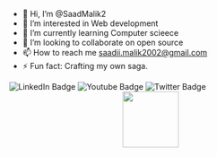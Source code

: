 - 👋 Hi, I’m @SaadMalik2
- 👀 I’m interested in Web development 
- 🌱 I’m currently learning Computer scieece 
- 💞️ I’m looking to collaborate on open source 
- 📫 How to reach me saadii.malik2002@gmail.com
- ⚡ Fun fact: Crafting my own saga.

<!---
SaadMalik2/SaadMalik2 is a ✨ special ✨ repository because its `README.md` (this file) appears on your GitHub profile.
You can click the Preview link to take a look at your changes.
--->
<div id="badges">
  <img src="https://img.shields.io/badge/LinkedIn-blue?style=for-the-badge&logo=linkedin&logoColor=white" alt="LinkedIn Badge"/>
  <img src="https://img.shields.io/badge/YouTube-red?style=for-the-badge&logo=youtube&logoColor=white" alt="Youtube Badge"/>
  <img src="https://img.shields.io/badge/Twitter-blue?style=for-the-badge&logo=twitter&logoColor=white" alt="Twitter Badge"/>
</div>
<div id="header" align="center">
  <img src="https://media.giphy.com/media/M9gbBd9nbDrOTu1Mqx/giphy.gif" width="100"/>
</div>
